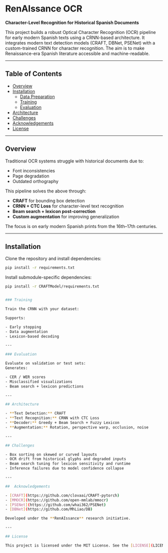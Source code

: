 # RenAIssance OCR  
**Character-Level Recognition for Historical Spanish Documents**

This project builds a robust Optical Character Recognition (OCR) pipeline for early modern Spanish texts using a CRNN-based architecture. It integrates modern text detection models (CRAFT, DBNet, PSENet) with a custom-trained CRNN for character recognition. The aim is to make Renaissance-era Spanish literature accessible and machine-readable.

---

## Table of Contents

- [Overview](#-overview)  
- [Installation](#-installation)  
  - [Data Preparation](#-data-preparation)  
  - [Training](#-training)  
  - [Evaluation](#-evaluation)  
- [Architecture](#-architecture)  
- [Challenges](#-challenges)  
- [Acknowledgements](#-acknowledgements)  
- [License](#-license)  

---

## Overview

Traditional OCR systems struggle with historical documents due to:

- Font inconsistencies  
- Page degradation  
- Outdated orthography  

This pipeline solves the above through:

- **CRAFT** for bounding box detection  
- **CRNN + CTC Loss** for character-level text recognition  
- **Beam search + lexicon post-correction**  
- **Custom augmentation** for improving generalization  

The focus is on early modern Spanish prints from the 16th–17th centuries.

---

## Installation

Clone the repository and install dependencies:

```bash
pip install -r requirements.txt
```

Install submodule-specific dependencies:

```bash
pip install -r CRAFTModel/requirements.txt


### Training

Train the CRNN with your dataset:

Supports:

- Early stopping  
- Data augmentation  
- Lexicon-based decoding  

---

### Evaluation

Evaluate on validation or test sets:
Generates:

- CER / WER scores  
- Misclassified visualizations  
- Beam search + lexicon predictions  

---

## Architecture

- **Text Detection:** CRAFT 
- **Text Recognition:** CRNN with CTC Loss  
- **Decoder:** Greedy + Beam Search + Fuzzy Lexicon  
- **Augmentation:** Rotation, perspective warp, occlusion, noise  

---

## Challenges

- Box sorting on skewed or curved layouts  
- OCR drift from historical glyphs and degraded inputs  
- Beam search tuning for lexicon sensitivity and runtime  
- Inference failures due to model confidence collapse  

---

##  Acknowledgements

- [CRAFT](https://github.com/clovaai/CRAFT-pytorch)  
- [MMOCR](https://github.com/open-mmlab/mmocr)  
- [PSENet](https://github.com/whai362/PSENet)  
- [DBNet](https://github.com/MhLiao/DB)  

Developed under the **RenAIssance** research initiative.

---

## License

This project is licensed under the MIT License. See the [LICENSE](LICENSE) file.
